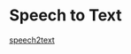 # Speech to Text

[speech2text](https://developer.mozilla.org/en-US/docs/Web/API/Web_Speech_API/Using_the_Web_Speech_API)

